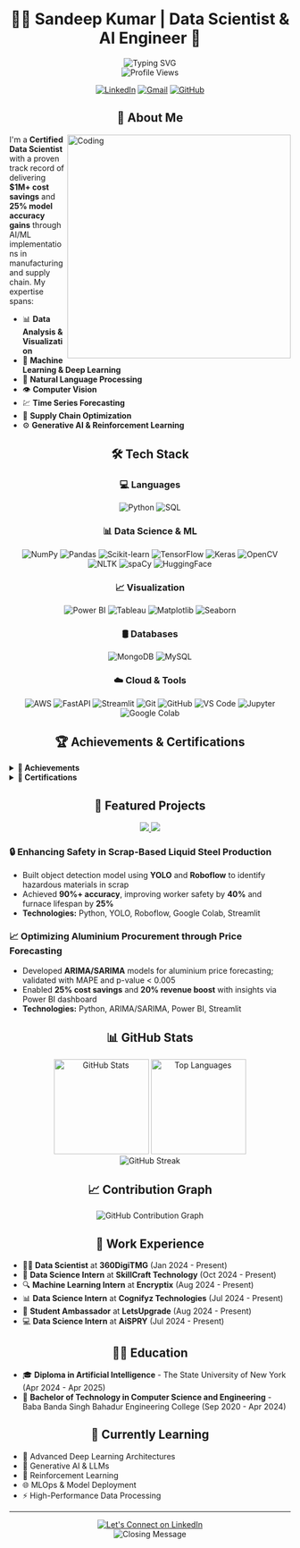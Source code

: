 # <div align="center">👨‍💻 Sandeep Kumar | Data Scientist & AI Engineer 🚀</div>

<div align="center">
  <img src="https://readme-typing-svg.herokuapp.com?font=Fira+Code&size=25&duration=3000&pause=1000&color=2E97F7&center=true&vCenter=true&width=600&lines=Certified+Data+Scientist;Machine+Learning+Enthusiast;AI+%26+Deep+Learning+Developer;Supply+Chain+Optimization+Expert;Computer+Vision+%26+NLP+Specialist" alt="Typing SVG" />
  <br>
  <img src="https://komarev.com/ghpvc/?username=SSandeepk2001&style=flat-square&color=blue" alt="Profile Views"/>
</div>

<p align="center">
  <a href="https://www.linkedin.com/in/sandeep-kumar2001/"><img src="https://img.shields.io/badge/LinkedIn-0077B5?style=for-the-badge&logo=linkedin&logoColor=white" alt="LinkedIn"></a>
  <a href="mailto:sandeepkumar9876202306@gmail.com"><img src="https://img.shields.io/badge/Gmail-D14836?style=for-the-badge&logo=gmail&logoColor=white" alt="Gmail"></a>
  <a href="https://github.com/SSandeepk2001"><img src="https://img.shields.io/badge/GitHub-100000?style=for-the-badge&logo=github&logoColor=white" alt="GitHub"></a>
</p>

## <div align="center">💫 About Me</div>

<img align="right" alt="Coding" width="400" src="https://cdn.dribbble.com/users/926537/screenshots/4502924/python-2.gif">

I'm a **Certified Data Scientist** with a proven track record of delivering **$1M+ cost savings** and **25% model accuracy gains** through AI/ML implementations in manufacturing and supply chain. My expertise spans:

- 📊 **Data Analysis & Visualization**
- 🤖 **Machine Learning & Deep Learning**
- 🧠 **Natural Language Processing**
- 👁️ **Computer Vision**
- 💹 **Time Series Forecasting**
- 🔄 **Supply Chain Optimization**
- ⚙️ **Generative AI & Reinforcement Learning**

## <div align="center">🛠️ Tech Stack</div>

<div align="center"> 
  
  ### 💻 Languages
  ![Python](https://img.shields.io/badge/Python-3776AB?style=for-the-badge&logo=python&logoColor=white)
  ![SQL](https://img.shields.io/badge/SQL-4479A1?style=for-the-badge&logo=mysql&logoColor=white)
  
  ### 📊 Data Science & ML
  ![NumPy](https://img.shields.io/badge/Numpy-013243?style=for-the-badge&logo=numpy&logoColor=white)
  ![Pandas](https://img.shields.io/badge/Pandas-150458?style=for-the-badge&logo=pandas&logoColor=white)
  ![Scikit-learn](https://img.shields.io/badge/ScikitLearn-F7931E?style=for-the-badge&logo=scikit-learn&logoColor=white)
  ![TensorFlow](https://img.shields.io/badge/TensorFlow-FF6F00?style=for-the-badge&logo=tensorflow&logoColor=white)
  ![Keras](https://img.shields.io/badge/Keras-D00000?style=for-the-badge&logo=keras&logoColor=white)
  ![OpenCV](https://img.shields.io/badge/OpenCV-5C3EE8?style=for-the-badge&logo=opencv&logoColor=white)
  ![NLTK](https://img.shields.io/badge/NLTK-154E5B?style=for-the-badge&logo=python&logoColor=white)
  ![spaCy](https://img.shields.io/badge/spaCy-09A3D5?style=for-the-badge&logo=spacy&logoColor=white)
  ![HuggingFace](https://img.shields.io/badge/HuggingFace-FFD21E?style=for-the-badge&logo=huggingface&logoColor=black)
  
  ### 📈 Visualization
  ![Power BI](https://img.shields.io/badge/Power_BI-F2C811?style=for-the-badge&logo=powerbi&logoColor=black)
  ![Tableau](https://img.shields.io/badge/Tableau-E97627?style=for-the-badge&logo=tableau&logoColor=white)
  ![Matplotlib](https://img.shields.io/badge/Matplotlib-11557C?style=for-the-badge&logo=python&logoColor=white)
  ![Seaborn](https://img.shields.io/badge/Seaborn-3776AB?style=for-the-badge&logo=python&logoColor=white)
  
  ### 🛢️ Databases
  ![MongoDB](https://img.shields.io/badge/MongoDB-4EA94B?style=for-the-badge&logo=mongodb&logoColor=white)
  ![MySQL](https://img.shields.io/badge/MySQL-4479A1?style=for-the-badge&logo=mysql&logoColor=white)
  
  ### ☁️ Cloud & Tools
  ![AWS](https://img.shields.io/badge/AWS-232F3E?style=for-the-badge&logo=amazon-aws&logoColor=white)
  ![FastAPI](https://img.shields.io/badge/FastAPI-009688?style=for-the-badge&logo=fastapi&logoColor=white)
  ![Streamlit](https://img.shields.io/badge/Streamlit-FF4B4B?style=for-the-badge&logo=streamlit&logoColor=white)
  ![Git](https://img.shields.io/badge/Git-F05032?style=for-the-badge&logo=git&logoColor=white)
  ![GitHub](https://img.shields.io/badge/GitHub-100000?style=for-the-badge&logo=github&logoColor=white)
  ![VS Code](https://img.shields.io/badge/VS_Code-007ACC?style=for-the-badge&logo=visual-studio-code&logoColor=white)
  ![Jupyter](https://img.shields.io/badge/Jupyter-F37626?style=for-the-badge&logo=jupyter&logoColor=white)
  ![Google Colab](https://img.shields.io/badge/Google_Colab-F9AB00?style=for-the-badge&logo=google-colab&logoColor=white)
  
</div>

## <div align="center">🏆 Achievements & Certifications</div>

<details>
  <summary><b>🏅 Achievements</b></summary>
  <br>
  
  - 🌟 Ranked in **Top 10% in NASSCOM National Data Science Assessment** (2024)
  - 💰 Delivered **$1M+ cost savings** through real-world AI/ML implementations in manufacturing
  - 🏆 Awarded **Diploma in AI** by SUNY Potsdam based on performance excellence
  - 🎯 Recognized for Innovation in AI workshops, bootcamps, and hackathons
</details>

<details>
  <summary><b>📜 Certifications</b></summary>
  <br>
  
  - 🎓 **Diploma in AI** – SUNY Potsdam (USA), Apr 2025
  - 🤖 **Generative AI Prompt Engineering** – 360DigiTMG, Nov 2024
  - 📊 **NASSCOM Data Science (Gold Category)** – Sept 2024
  - 🧠 **Professional Program in Data Science & AI** – 360DigiTMG, Apr 2024
  - 📈 **Tableau, Power BI** – 360DigiTMG, Mar–May 2024
  - 🐍 **Python Programming, Basic SQL** – 360DigiTMG, Feb 2024
</details>

## <div align="center">🚀 Featured Projects</div>

<div align="center">
  <a href="https://github.com/SSandeepk2001/steel-production-safety">
    <img src="https://github-readme-stats.vercel.app/api/pin/?username=SSandeepk2001&repo=steel-production-safety&theme=react&hide_border=true" />
  </a>
  <a href="https://github.com/SSandeepk2001/aluminium-price-forecasting">
    <img src="https://github-readme-stats.vercel.app/api/pin/?username=SSandeepk2001&repo=aluminium-price-forecasting&theme=react&hide_border=true" />
  </a>
</div>

### 🔒 Enhancing Safety in Scrap-Based Liquid Steel Production
- Built object detection model using **YOLO** and **Roboflow** to identify hazardous materials in scrap
- Achieved **90%+ accuracy**, improving worker safety by **40%** and furnace lifespan by **25%**
- **Technologies:** Python, YOLO, Roboflow, Google Colab, Streamlit

### 📈 Optimizing Aluminium Procurement through Price Forecasting
- Developed **ARIMA/SARIMA** models for aluminium price forecasting; validated with MAPE and p-value < 0.005
- Enabled **25% cost savings** and **20% revenue boost** with insights via Power BI dashboard
- **Technologies:** Python, ARIMA/SARIMA, Power BI, Streamlit

## <div align="center">📊 GitHub Stats</div>

<div align="center">
  <img src="https://github-readme-stats.vercel.app/api?username=SSandeepk2001&show_icons=true&theme=radical" alt="GitHub Stats" height="170"/>
  <img src="https://github-readme-stats.vercel.app/api/top-langs/?username=SSandeepk2001&layout=compact&theme=radical" alt="Top Languages" height="170"/>
</div>

<div align="center">
  <img src="https://github-readme-streak-stats.herokuapp.com/?user=SSandeepk2001&theme=radical" alt="GitHub Streak"/>
</div>

## <div align="center">📈 Contribution Graph</div>

<div align="center">
  <img src="https://github-readme-activity-graph.vercel.app/graph?username=SSandeepk2001&theme=react-dark&area=true&hide_border=true" alt="GitHub Contribution Graph"/>
</div>

## <div align="center">💼 Work Experience</div>

- 👨‍💼 **Data Scientist** at **360DigiTMG** (Jan 2024 - Present)
- 🧪 **Data Science Intern** at **SkillCraft Technology** (Oct 2024 - Present)
- 🔍 **Machine Learning Intern** at **Encryptix** (Aug 2024 - Present)
- 📊 **Data Science Intern** at **Cognifyz Technologies** (Jul 2024 - Present)
- 🌟 **Student Ambassador** at **LetsUpgrade** (Aug 2024 - Present)
- 💻 **Data Science Intern** at **AiSPRY** (Jul 2024 - Present)

## <div align="center">👨‍🎓 Education</div>

- 🎓 **Diploma in Artificial Intelligence** - The State University of New York (Apr 2024 - Apr 2025)
- 🏫 **Bachelor of Technology in Computer Science and Engineering** - Baba Banda Singh Bahadur Engineering College (Sep 2020 - Apr 2024)

## <div align="center">🌱 Currently Learning</div>

- 🧠 Advanced Deep Learning Architectures
- 🤖 Generative AI & LLMs
- 🔄 Reinforcement Learning
- 🌐 MLOps & Model Deployment
- ⚡ High-Performance Data Processing

---

<div align="center">
  <a href="https://www.linkedin.com/in/sandeep-kumar2001/">
    <img src="https://img.shields.io/badge/-Let's_Connect!-0077B5?style=for-the-badge&logo=linkedin&logoColor=white" alt="Let's Connect on LinkedIn"/>
  </a>
  <br>
  <img src="https://readme-typing-svg.herokuapp.com?font=Fira+Code&size=18&duration=2000&pause=1000&color=2E97F7&center=true&vCenter=true&width=600&lines=Let's+build+something+amazing+together!+🚀;Turning+data+into+actionable+insights;AI+solutions+for+real-world+problems;Always+learning,+always+growing" alt="Closing Message" />
</div>

